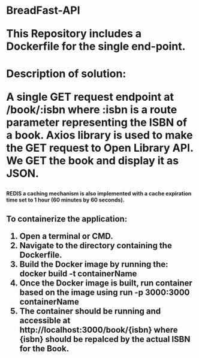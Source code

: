 <h1> BreadFast-API

This Repository includes a Dockerfile for the single end-point.

<h1> Description of solution:

A single GET request endpoint at /book/:isbn where :isbn is a route parameter representing the ISBN of a book. Axios library is used to make the GET request to Open Library API. We GET the book and display it as JSON.

<h4>REDIS a caching mechanism is also implemented with a cache expiration time set to 1 hour (60 minutes by 60 seconds).

<h2> To containerize the application:

1. Open a terminal or CMD.
2. Navigate to the directory containing the Dockerfile.
3. Build the Docker image by running the: docker build -t containerName
4. Once the Docker image is built, run container based on the image using run -p 3000:3000 containerName
5. The container should be running and accessible at http://localhost:3000/book/{isbn} where {isbn} should be repalced by the actual ISBN for the Book.
